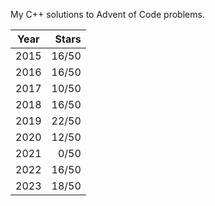 My C++ solutions to Advent of Code problems.

| Year | Stars |
|------|------:|
| 2015 | 16/50 |
| 2016 | 16/50 |
| 2017 | 10/50 |
| 2018 | 16/50 |
| 2019 | 22/50 |
| 2020 | 12/50 |
| 2021 |  0/50 |
| 2022 | 16/50 |
| 2023 | 18/50 |
